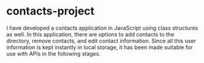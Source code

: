 # contacts-project
 I have developed a contacts application in JavaScript using class structures as well. In this application, there are options to add contacts to the directory, remove contacts, and edit contact information. Since all this user information is kept instantly in local storage, it has been made suitable for use with APIs in the following stages.
